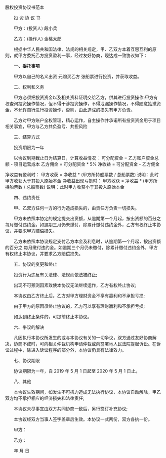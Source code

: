 股权投资协议书范本

　　投 资 协 议 书

　　甲方：(投资人)    段小兵

　　乙方：(操作人)	   金桃太郎

　　根据中华人民共和国法律、法规的相关规定，甲、乙双方本着互惠互利的原则，就甲方委托乙方投资盈利一事，经过友好协商，现达成一致协议如下：

　　**一、委托事项**

　　甲方以自己的名义出资   元购买乙方    张船票进行投资，并获取收益。

　　二、权利和义务

　　甲方必须把投资资金以及相关资料证明交给乙方，供其进行投资操作;甲方有权查询投资操作情况，但不得干涉投资操作，不得泄漏操作情况，不得随意抽撤资金，不允许自行进行投资操作，否则，由此造成的损失有甲方负责。

　　乙方对甲方账户全权管理，精心运作，自主操作并承诺所有投资资金用于项目相关事宜，甲方与乙方共负盈亏、共担风险

　　三、结算方式

　　投资期限为一年

　　以协议到期截止日为结算日，计算收益情况：
可分配资金 = 乙方账户资金总额 - 项目运营成本
乙方佣金 = 可分配资金 * 5%
净收益 = 可分配资金 - 乙方佣金

净收益有盈利时：
甲方收获 = 净收益 * (甲方所持船票数 / 总船票数)
说明：此时甲方收获大于其投入原始本金
净收益出现亏损时：
甲方收获 = 净收益 * (甲方所持船票数 / 总船票数)
说明：此时甲方收获小于其投入原始本金

　　四、违约责任

　　甲、乙双方任何一方的行为造成损失的，由责任方负责一切损失。

　　甲方未依照本协定的规定提交出资额，从逾期第一个月起，按出资额的百分之  每月缴付违约金。如逾期三月仍未缴付，除累计缴付违约金外，乙方有权终止本协议，并要求甲方赔偿损失。

　　乙方未依照本协议规定支付乙方本金及利息时，从逾期第一个月起，按出资额的百分之  每月缴付违约金。如逾期三个月仍未缴付，除累计缴付违约金外，甲方有权终止本协议，并要求乙方赔偿损失。

　　五、协议的变更和终止

　　投资行为违反有关法律、法规而依法被终止;

　　出现不可预测因素致使本协议无法继续运作，乙方有权终止协议;

　　本协议由乙方终止后，乙方对甲方理财资金不享有赢利和不承担亏损;

　　由于甲方的原因须终止协议的，乙方可以享有理财赢利和不承担亏损;

　　如达到终止条件的，可提前终止本协议。

　　六、争议的解决

　　凡因执行本协议所发生的或与本协议有关的一切争议，双方通过友好协商解决，协商不成时，可向相关仲裁机构申请仲裁或向签署地人民法院提起诉讼。在诉讼过程中，除进入诉讼程序的部分外，本协议仍具有法律效力。

　　七、协议期限

　　协议期限为一年，自  2019   年  5  月  1 日起至  2020  年  5 月  1  日止。

　　八、其他

　　本协议生效期间，如发生不可抗力造成无法执行协议，本协议自动解除，甲乙双方均不承担相应的经济损失和法律责任;

　　本协议未尽事宜由双方共同协商一致后，另行签订补充协议;

　　本协议经双方当事人签字盖章后生效。本协议一式两份，双方各执一份。

　　甲方：

　　乙方：

　　年    月    日